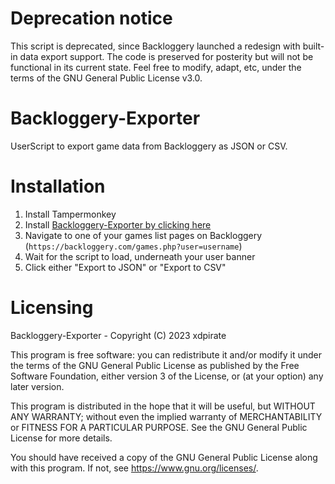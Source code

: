 # Deprecation notice
This script is deprecated, since Backloggery launched a redesign with built-in data export support. The code is preserved for posterity but will not be functional in its current state. Feel free to modify, adapt, etc, under the terms of the GNU General Public License v3.0.

# Backloggery-Exporter
UserScript to export game data from Backloggery as JSON or CSV.

# Installation
1. Install Tampermonkey
2. Install [Backloggery-Exporter by clicking here](https://github.com/xdpirate/Backloggery-Exporter/raw/main/Backloggery-Exporter.user.js)
3. Navigate to one of your games list pages on Backloggery (`https://backloggery.com/games.php?user=username`)
4. Wait for the script to load, underneath your user banner
5. Click either "Export to JSON" or "Export to CSV"

# Licensing
Backloggery-Exporter - Copyright (C) 2023 xdpirate

This program is free software: you can redistribute it and/or modify
it under the terms of the GNU General Public License as published by
the Free Software Foundation, either version 3 of the License, or
(at your option) any later version.

This program is distributed in the hope that it will be useful,
but WITHOUT ANY WARRANTY; without even the implied warranty of
MERCHANTABILITY or FITNESS FOR A PARTICULAR PURPOSE.  See the
GNU General Public License for more details.

You should have received a copy of the GNU General Public License
along with this program.  If not, see <https://www.gnu.org/licenses/>.
